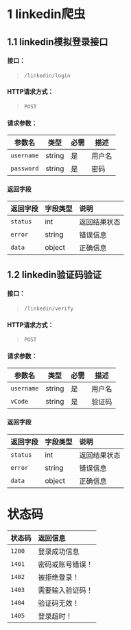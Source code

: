 # 1 linkedin爬虫
## 1.1 linkedin模拟登录接口
#### 接口：
> `/linkedin/login`
#### HTTP请求方式：
> `POST`
#### 请求参数：
|参数名|类型|必需|描述|
|---|---|---|---|
|`username`| string | 是 | 用户名|
|`password`| string | 是 | 密码|
#### 返回字段
|返回字段|字段类型|说明 |
|:----- |:------|:----------------------------- |
|`status`   |int |返回结果状态 |
|`error`|string |错误信息 |
|`data`|object|正确信息|

## 1.2 linkedin验证码验证
#### 接口：
> `/linkedin/verify`
#### HTTP请求方式：
> `POST`
#### 请求参数：
|参数名|类型|必需|描述|
|---|---|---|---|
|`username`| string | 是 | 用户名|
|`vCode`| string | 是 |验证码|
#### 返回字段
|返回字段|字段类型|说明 |
|:----- |:------|:----------------------------- |
|`status`   |int |返回结果状态 |
|`error`|string |错误信息 |
|`data`|object|正确信息|

# 状态码
|状态码|返回信息|
|:----- |:------|
|`1200` | 登录成功信息 |
|`1401`   |密码或账号错误！|
|`1402`   |被拒绝登录！|
|`1403`   |需要输入验证码！|
|`1404`   |验证码无效！|
|`1405`   |登录超时！|
